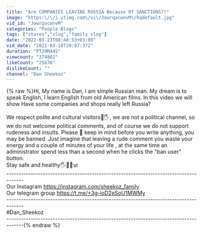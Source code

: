 ```yaml
---
title: "Are COMPANIES LEAVING RUSSIA Because Of SANCTIONS?!"
image: "https:\/\/i.ytimg.com\/vi\/JowrqacwnvM\/hqdefault.jpg"
vid_id: "JowrqacwnvM"
categories: "People-Blogs"
tags: ["stores","vlog","family vlog"]
date: "2022-03-23T08:48:53+03:00"
vid_date: "2022-03-18T20:07:37Z"
duration: "PT29M44S"
viewcount: "374802"
likeCount: "25676"
dislikeCount: ""
channel: "Dan Sheekoz"
---
```

{% raw %}Hi, My name is Dan, I am simple Russian man. My dream is to speak English, I learn English from old American films. In this video we will show Have some companies and shops really left Russia?<br /><br />We respect polite and cultural visitors🙏🖐, we are not a political channel, so we do not welcome political comments, and of course we do not support rudeness and insults.  Please 🙏 keep in mind before you write anything, you may be banned. Just imagine that leaving a rude comment you waste your energy and a couple of minutes of your life , at the same time an administrator spend less than a second when he clicks the &quot;ban user&quot; button. <br />Stay safe and healthy🖐🙏💗🕉 <br />------------------------------------------------------------------------------------- <br />Our Instagram  <a rel="nofollow" target="blank" href="https://instagram.com/sheekoz_family">https://instagram.com/sheekoz_family</a><br />Our telegram group <a rel="nofollow" target="blank" href="https://t.me/+3g-ioD2eSoU1MWMy">https://t.me/+3g-ioD2eSoU1MWMy</a><br />------------------------------------------------------------------------------------- <br />#Dan_Sheekoz<br />-------------------------------------------------------------------------------------{% endraw %}
